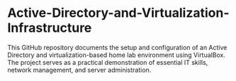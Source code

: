 # Active-Directory-and-Virtualization-Infrastructure
This GitHub repository documents the setup and configuration of an Active Directory and virtualization-based home lab environment using VirtualBox. The project serves as a practical demonstration of essential IT skills, network management, and server administration.
